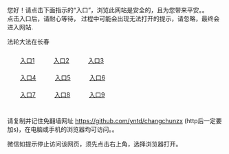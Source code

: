 您好！请点击下面指示的“入口”，浏览此网站是安全的，且为您带来平安。。 <br/>
点击入口后，请耐心等待， 过程中可能会出现无法打开的提示，请忽略，最终会进入网站. </br>

法轮大法在长春<br/>
<div style="padding:10px"><a style="margin:20px" target="_blank" href="https://dmrplmvyfdjy3.cloudfront.net/2Qpsp?mrryeuys" id="ccLink1" rel="nofollow">入口1</a> <a target="_blank" style="margin:20px" href="https://d1r1sfbvw0mnih.cloudfront.net/2Qpsp?jqtsbupo" id="ccLink2" rel="nofollow">入口2</a> <a style="margin:20px" target="_blank" href="https://dn5w6shu2bv9a.cloudfront.net/2Qpsp?zxpgiq" id="ccLink3" rel="nofollow">入口3</a></div>

<div style="padding:10px" ><a style="margin:20px" target="_blank" href="https://dmrplmvyfdjy3.cloudfront.net/2Qpsp?mrryeuys" id="ccLink4" rel="nofollow">入口4</a> <a style="margin:20px" href="https://d1r1sfbvw0mnih.cloudfront.net/2Qpsp?jqtsbupo" target="_blank" id="ccLink5" rel="nofollow">入口5</a> <a style="margin:20px" href="https://dn5w6shu2bv9a.cloudfront.net/2Qpsp?zxpgiq" target="_blank" id="ccLink6" rel="nofollow">入口6</a></div>

<div style="padding:10px"><a style="margin:20px" target="_blank" href="https://dmrplmvyfdjy3.cloudfront.net/2Qpsp?mrryeuys" id="ccLink7" rel="nofollow">入口7</a> <a style="margin:20px" href="https://d1r1sfbvw0mnih.cloudfront.net/2Qpsp?jqtsbupo" target="_blank" id="ccLink8" rel="nofollow">入口8</a> <a style="margin:20px" target="_blank" href="https://dn5w6shu2bv9a.cloudfront.net/2Qpsp?zxpgiq" id="ccLink9" rel="nofollow">入口9</a></div>

<br/>



请复制并记住免翻墙网址 https://github.com/yntd/changchunzx (http后一定要加s)，在电脑或手机的浏览器均可访问。。<br/>

微信如提示停止访问该网页，须先点击右上角，选择浏览器打开。
